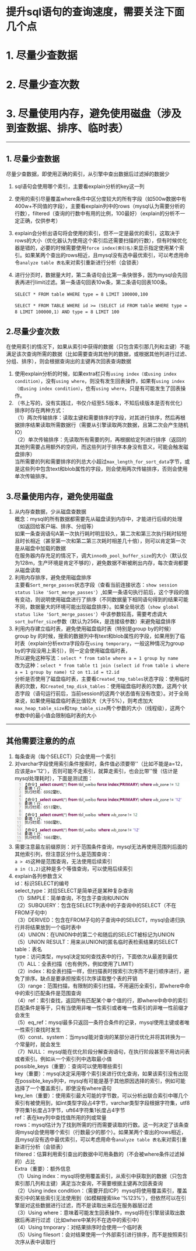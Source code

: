# 提升sql语句的查询速度，需要关注下面几个点   
# 1. 尽量少查数据  
# 2. 尽量少查次数  
# 3. 尽量使用内存，避免使用磁盘（涉及到查数据、排序、临时表）  

----------
## 1. 尽量少查数据  
尽量少查数据，即使用正确的索引，从引擎中查出数据后过滤掉的数据少  
1. sql语句会使用哪个索引，主要看explain分析的key这一列  

2. 使用的索引尽量覆盖where条件中区分度较大的所有字段（如500w数据中有400w+不同值的字段），主要看explain列中的rows（mysql认为需要分析的行数），filtered（查询的行数中有用的比例，100最好）（explain的分析不一定正确，仅供参考）  

3. explain会分析出语句将会使用的索引，但不一定是最优的索引，这取决于rows的大小（优化器认为使用这个索引后还需要扫描的行数），但有时候优化器是错的，必要的时候需要使用`force index(索引名)`来显示指定使用某个索引。如果某两个查出的rows相近，且mysql没有选中最优索引，可以考虑用命令`analyze table 表名`来对索引重新进行分析（会锁表）  

4. 进行分页时，数据量大时，第二条语句会比第一条快很多，因为mysql会先回表再进行limit过滤。第一条语句回表10w条，第二条语句回表100条。

   `SELECT * FROM table WHERE type = 8 LIMIT 100000,100`

   `SELECT * FROM TABLE WHERE id >= (SELECT id FROM table WHERE type = 8 LIMIT 100000,1) AND type = 8 LIMIT 100`

## 2.尽量少查次数
在使用索引的情况下，如果从索引中获得的数据（只包含索引那几列和主键）不能满足该次查询所需的数据（比如需要查询其他列的数据，或根据其他列进行过滤、分组、排序），则会根据查询出的主键再次回表查询数据  
1. 使用explain分析的时候，如果extra栏只有`using index（或using index condition）`，没有`using where`，则没有发生回表操作，如果有`using index（或using index condition）`，也有`using where`，只是有可能发生了回表操作。  
2. （书上写的，没有实践过，书仅介绍至5.5版本，不知后续版本是否有优化）排序时存在两种方式：  
（1）两次传输排序：读取主键和需要排序的字段，对其进行排序，然后再根据排序结果读取所需数据行（需要从引擎读取两次数据，且第二次会产生随机IO）  
（2）单次传输排序：先读取所有需要的列，再根据给定列进行排序（返回的其他列需要占用额外的空间，而这些列对于排序本身没有意义，可能会触发磁盘排序）  
当所需要的列和需要排序的列总大小超过`max_length_for_sort_data`字节，或是这些列中包含text和blob属性的字段，则会使用两次传输排序，否则会使用单次传输排序。  

## 3.尽量使用内存，避免使用磁盘
1. 从内存查数据，少从磁盘查数据  
概念：mysql的所有数据都需要先从磁盘读到内存中，才能进行后续的处理（如返回给客户端、排序、分组等）  
如果一条查询语句A第一次执行耗时明显较久，第二次和第三次执行耗时较短且时长相近（甚至第一次和第二第三次耗时相差几十倍），则可以肯定第一次是从磁盘中加载的数据  
在服务器内存充足的情况下，调大`innodb_pool_buffer_size`的大小（默认仅为128m，生产环境是肯定不够的），避免数据不断被刷出内存，每次查询都要从磁盘读取  
2. 利用内存排序，避免使用磁盘排序  
主要看`Sort_merge_passes`状态字段（查看当前连接状态：`show session status like 'Sort_merge_passes'`）,如果一条语句执行前后，这个字段的值有变动，则说明使用磁盘进行了排序（不同数据量下相同语句得到的结果可能不同，数据量大的环境可能出现磁盘排序）。如果全局状态（`show global status like 'Sort_merge_passes'`）中该参数较高，需要考虑调大`sort_buffer_size`参数（默认为256k，是连接级参数）来避免磁盘排序  
3. 利用内存建立临时表，避免使用磁盘临时表（特别是group by的时候）  
group by 的时候，搜索的数据列中有text和blob属性的字段，如果用到了临时表（explain分析extra字段存在`using temporary`，一般这种情况为group by的字段没用上索引），则一定会使用磁盘临时表，  
所以避免这种写法：`select * from table where a = 1 group by name`  
改为这种：`select * from table t1 join (select id from table i where a = 1 group by name) t2 on t1.id = t2.id`  
分析是否使用了磁盘临时表，主要看`Created_tmp_tables`状态字段：使用临时表的次数，和`Created_tmp_disk_tables`：使用磁盘临时表的次数，这两个状态字段（语句运行前后，当前session的这两个状态值有没有改变）。对于全局来说，如果使用磁盘临时表比值较大（大于5%），则考虑加大`max_heap_table_size`和`tmp_table_size`两个参数的大小（线程级），这两个参数中的最小值会限制临时表的大小

----------


## 其他需要注意的的点  
1. 每条查询（每个SELECT）只会使用一个索引  
2. 对varchar字段使用索引条件搜索时，条件值必须要带''（比如不能是a=12，应该是a='12'），否则可能不走索引，就算走索引，也会比带''慢（估计是mysql处理耗时），下面是测试图：  
![](1.jpg)    
3. 需要注意最左前缀原则：对于范围条件查询，mysql无法再使用范围列后面的其他索引列，但注意区分什么是范围查询：  
`a > 45`这种是范围查询，无法使用后续索引  
`a in (1,2)`这种是多个等值查询，可以使用后续索引  
4. explain各列参数含义  
id：标识SELECT的编号  
select\_type：对应SELECT是简单还是某种复杂查询  
（1）SIMPLE：简单查询，不包含子查询和UNION  
（2）SUBQUERY：包含在SELECT列表中的子查询中的SELECT（不在FROM子句中）  
（3）DERIVED：包含在FROM子句的子查询中的SELECT，mysql会递归执行并将结果放到一个临时表中  
（4）UNION：在UNION中的第二个和随后的SELECT被标记为UNION  
（5）UNION RESULT：用来从UNION的匿名临时表检索结果的SELECT  
table：表名  
type：访问类型，mysql决定如何查找表中的行，下面依次从最差到最优  
（1）ALL：全表扫描（也有例外，例如使用了LIMIT）  
（2）index：和全表扫描一样，但扫描表时按索引次序而不是行顺序进行，避免了排序。缺点是要承担按索引次序读取整个表的开销  
（3）range：范围扫描，有限制的索引扫描，不用遍历全索引，即where中命中的索引匹配条件是范围查询  
（4）ref：索引查找，返回所有匹配某个单个值的行，即where中命中的索引匹配条件是等于，只有当使用非唯一性索引或者唯一性索引的非唯一性前缀才会发生  
（5）eq\_ref：mysql最多只返回一条符合条件的记录，mysql使用主键或者唯一性索引查找时发生  
（6）const、system：当mysql能对查询的某部分进行优化并将其转换为一个常量时，就会发生  
（7）NULL：  mysql能在优化阶段分解查询语句，在执行阶段甚至不用访问表或者索引。例如从一个索引列中选取最小值  
possible\_keys（重要）：查询可以使用哪些索引  
key（重要）：mysql决定采用哪个索引来进行优化查询，如果该索引没有出现在possible\_keys列中，mysql有可能是基于其他原因选择的索引，例如可能选择了一个覆盖索引，即使没有where语句  
key\_len（重要）：使用索引最大可能的字节数，可以分析出联合索引中哪几个索引有被使用到，如int类型字段占4字节，varchar类型字段根据字符集，utf8字符集1长度占3字节，uft64字符集1长度占4字节  
ref：表在key列中查找值所用的列或常量  
rows：mysql估计为了找到所需的行而需要读取的行数。这一列决定了该条查询mysql会使用哪个索引（行数最少的那个）。如果某两个查出的rows相近，且mysql没有选中最优索引，可以考虑用命令`analyze table 表名`来对索引重新进行分析（会锁表）  
filtered：估算利用索引查出的数据中可用条数的（不会被where条件过滤掉的）占比  
Extra（重要）：额外信息  
（1）Using index：mysql将使用覆盖索引，从索引中获取到的数据（只包含索引那几列和主键）满足当次查询，不需要根据主键再次回表查询  
（2）Using index condition：（需要开启ICP）mysql将使用覆盖索引，覆盖索引中的某些索引无法使用到（如模糊搜索like '%123%'），但依然可以在引擎层对这些数据进行过滤，而不是读取出来后在服务器层过滤  
（3）Using where：意味着可能发生回表操作，mysql将在引擎层读取出数据后再进行过滤（比如where中某列不在选中的索引中）  
（4）Using tmporary：对结果排序时会使用一个临时表  
（5）Using filesort：会对结果使用一个外部索引进行排序，而不是按照索引次序从表中读取行  